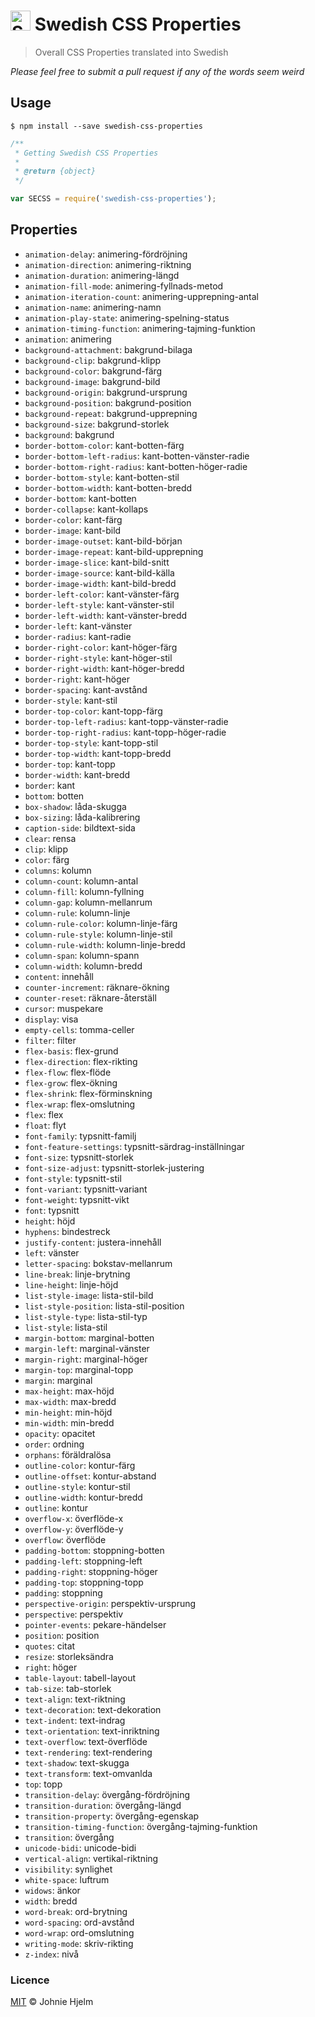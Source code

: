 # <img src="https://upload.wikimedia.org/wikipedia/commons/4/4c/Flag_of_Sweden.svg" alt="Sweden" height="32px" width="auto"> Swedish CSS Properties

> Overall CSS Properties translated into Swedish

_Please feel free to submit a pull request if any of the words seem weird_

## Usage

```console
$ npm install --save swedish-css-properties
```

```js
/**
 * Getting Swedish CSS Properties
 *
 * @return {object}
 */

var SECSS = require('swedish-css-properties');
```

## Properties

* `animation-delay`: animering-fördröjning
* `animation-direction`: animering-riktning
* `animation-duration`: animering-längd
* `animation-fill-mode`: animering-fyllnads-metod
* `animation-iteration-count`: animering-upprepning-antal
* `animation-name`: animering-namn
* `animation-play-state`: animering-spelning-status
* `animation-timing-function`: animering-tajming-funktion
* `animation`: animering
* `background-attachment`: bakgrund-bilaga
* `background-clip`: bakgrund-klipp
* `background-color`: bakgrund-färg
* `background-image`: bakgrund-bild
* `background-origin`: bakgrund-ursprung
* `background-position`: bakgrund-position
* `background-repeat`: bakgrund-upprepning
* `background-size`: bakgrund-storlek
* `background`: bakgrund
* `border-bottom-color`: kant-botten-färg
* `border-bottom-left-radius`: kant-botten-vänster-radie
* `border-bottom-right-radius`: kant-botten-höger-radie
* `border-bottom-style`: kant-botten-stil
* `border-bottom-width`: kant-botten-bredd
* `border-bottom`: kant-botten
* `border-collapse`: kant-kollaps
* `border-color`: kant-färg
* `border-image`: kant-bild
* `border-image-outset`: kant-bild-början
* `border-image-repeat`: kant-bild-upprepning
* `border-image-slice`: kant-bild-snitt
* `border-image-source`: kant-bild-källa
* `border-image-width`: kant-bild-bredd
* `border-left-color`: kant-vänster-färg
* `border-left-style`: kant-vänster-stil
* `border-left-width`: kant-vänster-bredd
* `border-left`: kant-vänster
* `border-radius`: kant-radie
* `border-right-color`: kant-höger-färg
* `border-right-style`: kant-höger-stil
* `border-right-width`: kant-höger-bredd
* `border-right`: kant-höger
* `border-spacing`: kant-avstånd
* `border-style`: kant-stil
* `border-top-color`: kant-topp-färg
* `border-top-left-radius`: kant-topp-vänster-radie
* `border-top-right-radius`: kant-topp-höger-radie
* `border-top-style`: kant-topp-stil
* `border-top-width`: kant-topp-bredd
* `border-top`: kant-topp
* `border-width`: kant-bredd
* `border`: kant
* `bottom`: botten
* `box-shadow`: låda-skugga
* `box-sizing`: låda-kalibrering
* `caption-side`: bildtext-sida
* `clear`: rensa
* `clip`: klipp
* `color`: färg
* `columns`: kolumn
* `column-count`: kolumn-antal
* `column-fill`: kolumn-fyllning
* `column-gap`: kolumn-mellanrum
* `column-rule`: kolumn-linje
* `column-rule-color`: kolumn-linje-färg
* `column-rule-style`: kolumn-linje-stil
* `column-rule-width`: kolumn-linje-bredd
* `column-span`: kolumn-spann
* `column-width`: kolumn-bredd
* `content`: innehåll
* `counter-increment`: räknare-ökning
* `counter-reset`: räknare-återställ
* `cursor`: muspekare
* `display`: visa
* `empty-cells`: tomma-celler
* `filter`: filter
* `flex-basis`: flex-grund
* `flex-direction`: flex-rikting
* `flex-flow`: flex-flöde
* `flex-grow`: flex-ökning
* `flex-shrink`: flex-förminskning
* `flex-wrap`: flex-omslutning
* `flex`: flex
* `float`: flyt
* `font-family`: typsnitt-familj
* `font-feature-settings`: typsnitt-särdrag-inställningar
* `font-size`: typsnitt-storlek
* `font-size-adjust`: typsnitt-storlek-justering
* `font-style`: typsnitt-stil
* `font-variant`: typsnitt-variant
* `font-weight`: typsnitt-vikt
* `font`: typsnitt
* `height`: höjd
* `hyphens`: bindestreck
* `justify-content`: justera-innehåll
* `left`: vänster
* `letter-spacing`: bokstav-mellanrum
* `line-break`: linje-brytning
* `line-height`: linje-höjd
* `list-style-image`: lista-stil-bild
* `list-style-position`: lista-stil-position
* `list-style-type`: lista-stil-typ
* `list-style`: lista-stil
* `margin-bottom`: marginal-botten
* `margin-left`: marginal-vänster
* `margin-right`: marginal-höger
* `margin-top`: marginal-topp
* `margin`: marginal
* `max-height`: max-höjd
* `max-width`: max-bredd
* `min-height`: min-höjd
* `min-width`: min-bredd
* `opacity`: opacitet
* `order`: ordning
* `orphans`: föräldralösa
* `outline-color`: kontur-färg
* `outline-offset`: kontur-abstand
* `outline-style`: kontur-stil
* `outline-width`: kontur-bredd
* `outline`: kontur
* `overflow-x`: överflöde-x
* `overflow-y`: överflöde-y
* `overflow`: överflöde
* `padding-bottom`: stoppning-botten
* `padding-left`: stoppning-left
* `padding-right`: stoppning-höger
* `padding-top`: stoppning-topp
* `padding`: stoppning
* `perspective-origin`: perspektiv-ursprung
* `perspective`: perspektiv
* `pointer-events`: pekare-händelser
* `position`: position
* `quotes`: citat
* `resize`: storleksändra
* `right`: höger
* `table-layout`: tabell-layout
* `tab-size`: tab-storlek
* `text-align`: text-riktning
* `text-decoration`: text-dekoration
* `text-indent`: text-indrag
* `text-orientation`: text-inriktning
* `text-overflow`: text-överflöde
* `text-rendering`: text-rendering
* `text-shadow`: text-skugga
* `text-transform`: text-omvanlda
* `top`: topp
* `transition-delay`: övergång-fördröjning
* `transition-duration`: övergång-längd
* `transition-property`: övergång-egenskap
* `transition-timing-function`: övergång-tajming-funktion
* `transition`: övergång
* `unicode-bidi`: unicode-bidi
* `vertical-align`: vertikal-riktning
* `visibility`: synlighet
* `white-space`: luftrum
* `widows`: änkor
* `width`: bredd
* `word-break`: ord-brytning
* `word-spacing`: ord-avstånd
* `word-wrap`: ord-omslutning
* `writing-mode`: skriv-rikting
* `z-index`: nivå

### Licence

[MIT](licence) © Johnie Hjelm
